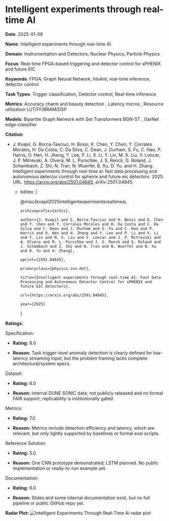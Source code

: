 # Intelligent experiments through real-time AI


**Date**: 2025-01-08


**Name**: Intelligent experiments through real-time AI


**Domain**: Instrumentation and Detectors; Nuclear Physics; Particle Physics


**Focus**: Real-time FPGA-based triggering and detector control for sPHENIX and future EIC


**Keywords**: FPGA, Graph Neural Network, hls4ml, real-time inference, detector control


**Task Types**: Trigger classification, Detector control, Real-time inference


**Metrics**: Accuracy  charm and beauty detection , Latency  micros , Resource utilization  LUT/FF/BRAM/DSP 


**Models**: Bipartite Graph Network with Set Transformers  BGN-ST , GarNet  edge-classifier 


**Citation**:


- J. Kvapil, G. Borca-Tasciuc, H. Bossi, K. Chen, Y. Chen, Y. Corrales Morales, H. Da Costa, C. Da Silva, C. Dean, J. Durham, S. Fu, C. Hao, P. Harris, O. Hen, H. Jheng, Y. Lee, P. Li, X. Li, Y. Lin, M. X. Liu, V. Loncar, J. P. Mitrevski, A. Olvera, M. L. Purschke, J. S. Renck, G. Roland, J. Schambach, Z. Shi, N. Tran, N. Wuerfel, B. Xu, D. Yu, and H. Zhang. Intelligent experiments through real-time ai: fast data processing and autonomous detector control for sphenix and future eic detectors. 2025. URL: https://arxiv.org/abs/2501.04845, arXiv:2501.04845.

  - bibtex: |

      @misc{kvapil2025intelligentexperimentsrealtimeai,

        archiveprefix={arXiv},

        author={J. Kvapil and G. Borca-Tasciuc and H. Bossi and K. Chen and Y. Chen and Y. Corrales Morales and H. Da Costa and C. Da Silva and C. Dean and J. Durham and S. Fu and C. Hao and P. Harris and O. Hen and H. Jheng and Y. Lee and P. Li and X. Li and Y. Lin and M. X. Liu and V. Loncar and J. P. Mitrevski and A. Olvera and M. L. Purschke and J. S. Renck and G. Roland and J. Schambach and Z. Shi and N. Tran and N. Wuerfel and B. Xu and D. Yu and H. Zhang},

        eprint={2501.04845},

        primaryclass={physics.ins-det},

        title={Intelligent experiments through real-time AI: Fast Data Processing and Autonomous Detector Control for sPHENIX and future EIC detectors},

        url={https://arxiv.org/abs/2501.04845},

        year={2025}

      }



**Ratings:**


Specification:


  - **Rating:** 8.0


  - **Reason:** Task  trigger-level anomaly detection  is clearly defined for low-latency streaming input, but the problem framing lacks complete architectural/system specs. 


Dataset:


  - **Rating:** 6.0


  - **Reason:** Internal DUNE SONIC data; not publicly released and no formal FAIR support; replicability is institutionally gated. 


Metrics:


  - **Rating:** 7.0


  - **Reason:** Metrics include detection efficiency and latency, which are relevant, but only lightly supported by baselines or formal eval scripts. 


Reference Solution:


  - **Rating:** 5.0


  - **Reason:** One CNN prototype demonstrated; LSTM planned. No public implementation or ready-to-run example yet. 


Documentation:


  - **Rating:** 6.0


  - **Reason:** Slides and some internal documentation exist, but no full pipeline or public GitHub repo yet. 


**Radar Plot:**
 ![Intelligent Experiments Through Real-Time Ai radar plot](../../tex/images/intelligent_experiments_through_real-time_ai_radar.png)